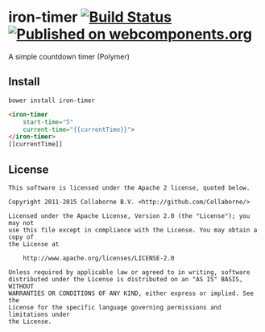 iron-timer [![Build Status](https://travis-ci.org/Collaborne/iron-timer.svg?branch=master)](https://travis-ci.org/Collaborne/iron-timer) [![Published on webcomponents.org](https://img.shields.io/badge/webcomponents.org-published-blue.svg)](https://www.webcomponents.org/Collaborne/iron-timer)
=========

A simple countdown timer (Polymer)

## Install

`bower install iron-timer`

<!--
```
<custom-element-demo>
  <template>
    <link rel="import" href="iron-timer.html">
    <dom-bind>
      <template is="dom-bind">
        <next-code-block></next-code-block>
      </template>
    </dom-bind>
  </template>
</custom-element-demo>
```
-->
```html
<iron-timer
    start-time="5"
    current-time="{{currentTime}}">
</iron-timer>
[[currentTime]]
```


## License

    This software is licensed under the Apache 2 license, quoted below.

    Copyright 2011-2015 Collaborne B.V. <http://github.com/Collaborne/>

    Licensed under the Apache License, Version 2.0 (the "License"); you may not
    use this file except in compliance with the License. You may obtain a copy of
    the License at

        http://www.apache.org/licenses/LICENSE-2.0

    Unless required by applicable law or agreed to in writing, software
    distributed under the License is distributed on an "AS IS" BASIS, WITHOUT
    WARRANTIES OR CONDITIONS OF ANY KIND, either express or implied. See the
    License for the specific language governing permissions and limitations under
    the License.


